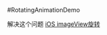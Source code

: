 #RotatingAnimationDemo

解决这个问题 [iOS imageView旋转](http://segmentfault.com/q/1010000002994110?_ea=261893)
